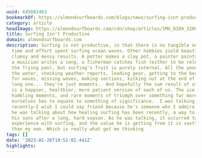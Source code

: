 ```yaml
---
uuid: 645601463
bookmarkOf: https://almondsurfboards.com/blogs/news/surfing-isnt-productive?_kx=WJeE3QQCOcj1C5-kKTUTnVQwLixGXGjdFW4dPGeJnNo%3D.Hb5zTY
category: article
headImage: https://almondsurfboards.com/cdn/shop/articles/IMG_8389_1200x.jpg?v=1668088609
title: Surfing Isn't Productive
domain: almondsurfboards.com
description: Surfing is not productive, in that there is no tangible output of the
  time and effort spent surfing ocean waves. Other hobbies yield beautiful, if not
  clumsy and messy results. A potter makes a clay pot, a painter paints a canvas,
  a musician writes a song, a fisherman catches fish (either to be released or for
  the frying pan), but surfing's fruit is purely internal. All the years spent in
  the water, checking weather reports, loading gear, getting to the beach, paddling
  for waves, missing waves, making sections, kicking out at the end of an unexpectedly
  long one... they're just moments.  And hopefully the sum result of all those moments
  is a happier, healthier, more patient version of each of us. The ice cream headaches,
  humbling moments, and rare moments of triumph over something far more powerful than
  ourselves has to equate to something of significance.  I was talking to an acquaintance
  recently—I wish I could say friend because he's someone who I admire greatly—and
  he was talking about how healing surfing has been recently, a way to connect with
  his sons after a long, hard season. As he was talking, it occurred to me that his
  experience with surfing, and the value he is getting from it is vastly different
  than my own. Which is really what got me thinking
tags: []
date: '2023-01-26T19:52:02.441Z'
highlights:
---
```



